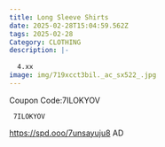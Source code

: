 ```yaml
---
title: Long Sleeve Shirts
date: 2025-02-28T15:04:59.562Z
tags: 2025-02-28
Category: CLOTHING
description: |-
  
  4.xx
image: img/719xcct3bil._ac_sx522_.jpg
---
```

C﻿oupon Code:7ILOKYOV

<pre class="language-javascript"><code

class="language-javascript"> 7ILOKYOV </code></pre>

https://spd.ooo/7unsayuju8
AD